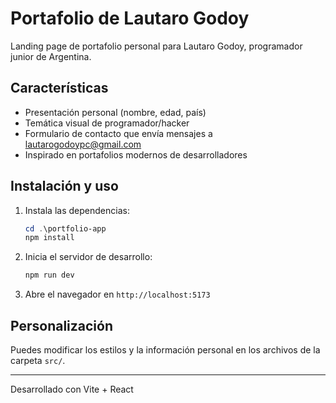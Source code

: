 # Portafolio de Lautaro Godoy

Landing page de portafolio personal para Lautaro Godoy, programador junior de Argentina.

## Características
- Presentación personal (nombre, edad, país)
- Temática visual de programador/hacker
- Formulario de contacto que envía mensajes a lautarogodoypc@gmail.com
- Inspirado en portafolios modernos de desarrolladores

## Instalación y uso

1. Instala las dependencias:
   ```powershell
   cd .\portfolio-app
   npm install
   ```
2. Inicia el servidor de desarrollo:
   ```powershell
   npm run dev
   ```
3. Abre el navegador en `http://localhost:5173`

## Personalización
Puedes modificar los estilos y la información personal en los archivos de la carpeta `src/`.

---

Desarrollado con Vite + React
